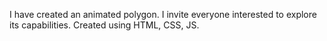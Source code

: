 I have created an animated polygon. I invite everyone interested to explore its capabilities. Created using HTML, CSS, JS.
